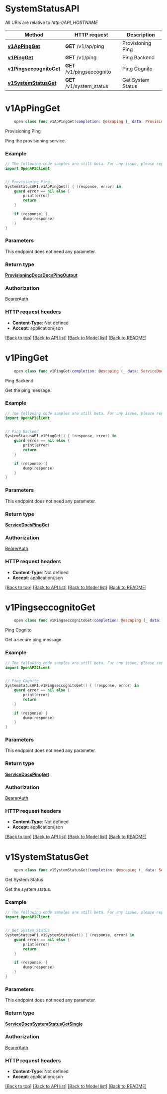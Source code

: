 # SystemStatusAPI

All URIs are relative to *http://API_HOSTNAME*

Method | HTTP request | Description
------------- | ------------- | -------------
[**v1ApPingGet**](SystemStatusAPI.md#v1appingget) | **GET** /v1/ap/ping | Provisioning Ping
[**v1PingGet**](SystemStatusAPI.md#v1pingget) | **GET** /v1/ping | Ping Backend
[**v1PingseccognitoGet**](SystemStatusAPI.md#v1pingseccognitoget) | **GET** /v1/pingseccognito | Ping Cognito
[**v1SystemStatusGet**](SystemStatusAPI.md#v1systemstatusget) | **GET** /v1/system_status | Get System Status


# **v1ApPingGet**
```swift
    open class func v1ApPingGet(completion: @escaping (_ data: ProvisioningDocsDocsPingOutput?, _ error: Error?) -> Void)
```

Provisioning Ping

Ping the provisioning service.

### Example
```swift
// The following code samples are still beta. For any issue, please report via http://github.com/OpenAPITools/openapi-generator/issues/new
import OpenAPIClient


// Provisioning Ping
SystemStatusAPI.v1ApPingGet() { (response, error) in
    guard error == nil else {
        print(error)
        return
    }

    if (response) {
        dump(response)
    }
}
```

### Parameters
This endpoint does not need any parameter.

### Return type

[**ProvisioningDocsDocsPingOutput**](ProvisioningDocsDocsPingOutput.md)

### Authorization

[BearerAuth](../README.md#BearerAuth)

### HTTP request headers

 - **Content-Type**: Not defined
 - **Accept**: application/json

[[Back to top]](#) [[Back to API list]](../README.md#documentation-for-api-endpoints) [[Back to Model list]](../README.md#documentation-for-models) [[Back to README]](../README.md)

# **v1PingGet**
```swift
    open class func v1PingGet(completion: @escaping (_ data: ServiceDocsPingGet?, _ error: Error?) -> Void)
```

Ping Backend

Get the ping message.

### Example
```swift
// The following code samples are still beta. For any issue, please report via http://github.com/OpenAPITools/openapi-generator/issues/new
import OpenAPIClient


// Ping Backend
SystemStatusAPI.v1PingGet() { (response, error) in
    guard error == nil else {
        print(error)
        return
    }

    if (response) {
        dump(response)
    }
}
```

### Parameters
This endpoint does not need any parameter.

### Return type

[**ServiceDocsPingGet**](ServiceDocsPingGet.md)

### Authorization

[BearerAuth](../README.md#BearerAuth)

### HTTP request headers

 - **Content-Type**: Not defined
 - **Accept**: application/json

[[Back to top]](#) [[Back to API list]](../README.md#documentation-for-api-endpoints) [[Back to Model list]](../README.md#documentation-for-models) [[Back to README]](../README.md)

# **v1PingseccognitoGet**
```swift
    open class func v1PingseccognitoGet(completion: @escaping (_ data: ServiceDocsPingGet?, _ error: Error?) -> Void)
```

Ping Cognito

Get a secure ping message.

### Example
```swift
// The following code samples are still beta. For any issue, please report via http://github.com/OpenAPITools/openapi-generator/issues/new
import OpenAPIClient


// Ping Cognito
SystemStatusAPI.v1PingseccognitoGet() { (response, error) in
    guard error == nil else {
        print(error)
        return
    }

    if (response) {
        dump(response)
    }
}
```

### Parameters
This endpoint does not need any parameter.

### Return type

[**ServiceDocsPingGet**](ServiceDocsPingGet.md)

### Authorization

[BearerAuth](../README.md#BearerAuth)

### HTTP request headers

 - **Content-Type**: Not defined
 - **Accept**: application/json

[[Back to top]](#) [[Back to API list]](../README.md#documentation-for-api-endpoints) [[Back to Model list]](../README.md#documentation-for-models) [[Back to README]](../README.md)

# **v1SystemStatusGet**
```swift
    open class func v1SystemStatusGet(completion: @escaping (_ data: ServiceDocsSystemStatusGetSingle?, _ error: Error?) -> Void)
```

Get System Status

Get the system status.

### Example
```swift
// The following code samples are still beta. For any issue, please report via http://github.com/OpenAPITools/openapi-generator/issues/new
import OpenAPIClient


// Get System Status
SystemStatusAPI.v1SystemStatusGet() { (response, error) in
    guard error == nil else {
        print(error)
        return
    }

    if (response) {
        dump(response)
    }
}
```

### Parameters
This endpoint does not need any parameter.

### Return type

[**ServiceDocsSystemStatusGetSingle**](ServiceDocsSystemStatusGetSingle.md)

### Authorization

[BearerAuth](../README.md#BearerAuth)

### HTTP request headers

 - **Content-Type**: Not defined
 - **Accept**: application/json

[[Back to top]](#) [[Back to API list]](../README.md#documentation-for-api-endpoints) [[Back to Model list]](../README.md#documentation-for-models) [[Back to README]](../README.md)

